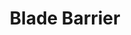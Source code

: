 ---
title: "Blade Barrier"
permalink: /spells/blade-barrier/
tags:
  - Spell
available_for:
  - Cleric
level: "6th Level"
school: "Evocation"
range: "90 ft"
area: "100 ft"
shape: "Line"
comp:
  - V
  - S
duration: "Up to 10 minutes"
concentration: true
attack: "DEX Save"
effect: "Slashing"
description: |
  You create a vertical wall of whirling, razor-sharp blades made of magical energy. The wall appears within range and lasts for the duration. You can make a straight wall up to 100 feet long, 20 feet high, and 5 feet thick, or a ringed wall up to 60 feet in diameter, 20 feet high, and 5 feet thick. The wall provides three-quarters cover to creatures behind it, and its space is difficult terrain.

  When a creature enters the wall's area for the first time on a turn or starts its turn there, the creature must make a dexterity saving throw. On a failed save, the creature takes 6d10 slashing damage. On a successful save, the creature takes half as much damage.
excerpt: "You create a vertical wall of whirling, razor-sharp blades made of magical energy."
source: "Basic Rules"
---